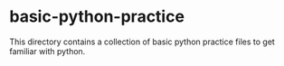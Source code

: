 # basic-python-practice
This directory contains a collection of basic python practice files to get familiar with python.
